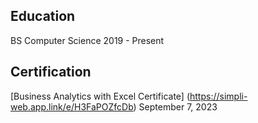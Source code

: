 ## Education
BS Computer Science
2019 - Present

## Certification
[Business Analytics with Excel Certificate] (https://simpli-web.app.link/e/H3FaPOZfcDb)
September 7, 2023
